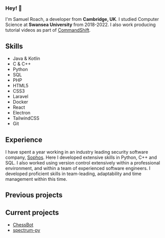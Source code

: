 ### Hey! 👋
I'm Samuel Roach, a developer from __Cambridge, UK__. I studied Computer Science at __Swansea University__ from 2018-2022. I also work producing tutorial videos as part of [CommandShift](https://www.youtube.com/channel/UC_aVtqAvat6xdUpL2NhKfBA).

## Skills
* Java & Kotlin
* C & C++
* Python
* SQL
* PHP
* HTML5
* CSS3
* Laravel
* Docker
* React
* Electron
* TailwindCSS
* Git

## Experience
I have spent a year working in an industry leading security software company, [Sophos](https://www.sophos.com). Here I developed extensive skills in
Python, C++ and SQL. I also worked using version control extensively within a professional environment, and within a team of experienced software
engineers. I developed proficient skills in team-leading, adaptability and time management within this time.

## Previous projects


## Current projects
* [ChessBot](https://www.github.com/Samuel-Roach/ChessBot)
* [spectrum-py](https://github.com/Samuel-Roach/spectrum-py)


<!--
**Samuel-Roach/Samuel-Roach** is a ✨ _special_ ✨ repository because its `README.md` (this file) appears on your GitHub profile.

Here are some ideas to get you started:

- 🔭 I’m currently working on ...
- 🌱 I’m currently learning ...
- 👯 I’m looking to collaborate on ...
- 🤔 I’m looking for help with ...
- 💬 Ask me about ...
- 📫 How to reach me: ...
- 😄 Pronouns: ...
- ⚡ Fun fact: ...
-->
